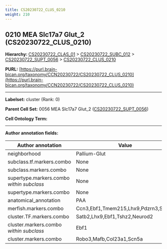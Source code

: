 ```yaml
---
title: CS20230722_CLUS_0210
weight: 210
---
```

## 0210 MEA Slc17a7 Glut_2 (CS20230722_CLUS_0210)
<b>Hierarchy: </b>
[CS20230722_CLAS_01](../CS20230722_CLAS_01) >
[CS20230722_SUBC_012](../CS20230722_SUBC_012) >
[CS20230722_SUPT_0056](../CS20230722_SUPT_0056) >
[CS20230722_CLUS_0210](../CS20230722_CLUS_0210)

**PURL:** [https://purl.brain-bican.org/taxonomy/CCN20230722/CS20230722_CLUS_0210](https://purl.brain-bican.org/taxonomy/CCN20230722/CS20230722_CLUS_0210)

---


**Labelset:** cluster (Rank: 0)

**Parent Cell Set:** 0056 MEA Slc17a7 Glut_2 ([CS20230722_SUPT_0056](../CS20230722_SUPT_0056))



**Cell Ontology Term:** 

[MARKER GENES.]: #


---

[TRANSFERRED ANNOTATIONS.]: #


[AUTHOR ANNOTATION FIELDS.]: #


**Author annotation fields:**

| Author annotation | Value |
|-------------------|-------|
|neighborhood|Pallium-Glut|
|subclass.tf.markers.combo|None|
|subclass.markers.combo|None|
|supertype.markers.combo _within subclass_|None|
|supertype.markers.combo|None|
|anatomical_annotation|PAA|
|merfish.markers.combo|Ccn3,Ebf1,Tmem215,Lhx9,Pdzrn3,Scn5a|
|cluster.TF.markers.combo|Satb2,Lhx9,Ebf1,Tshz2,Neurod2|
|cluster.markers.combo _within subclass_|Ebf1|
|cluster.markers.combo|Robo3,Mafb,Col23a1,Scn5a|
